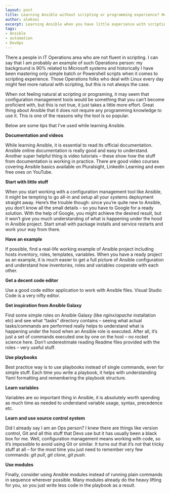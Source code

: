 ```yaml
---
layout: post
title: Learning Ansible without scripting or programming experience? Here are a few tips.
author: aleksei
excerpt: Learning Ansible when you have little experience with scripting or programming might seem a complicated task. Here are my tips and tricks in learning Ansible.
tags:
- Ansible
- automation
- DevOps
---
```


There a people in IT Operations area who are not fluent in scripting. I can say that I am probably an example of such Operations person: my background is 90% related to Microsoft systems and historically I have been mastering only simple batch or Powershell scripts when it comes to scripting experience. Those Operations folks who deal with Linux every day might feel more natural with scripting, but this is not always the case.

When not feeling natural at scripting or programing, it may seem that configuration management tools would be something that you can’t become proficient with, but this is not true, it just takes a little more effort. Great thing about Ansible that it does not require any programming knowledge to use it. This is one of the reasons why the tool is so popular. 

Below are some tips that I’ve used while learning Ansible.

**Documentation and videos**

While learning Ansible, it is essential to read its official documentation. Ansible online documentation is really good and easy to understand. Another super helpful thing is video tutorials – these show how the stuff from documentation is working in practice. There are good video courses covering Ansible basics available on Pluralsight, LinkedIn Learning and even free ones on YouTube.

**Start with little stuff**

When you start working with a configuration management tool like Ansible, it might be tempting to go all-in and setup all your systems deployment straight away. Here’s the trouble though: since you’re quite new to Ansible, you don’t know all the small details – so you have to Google for a ready solution. With the help of Google, you might achieve the desired result, but it won’t give you much understanding of what is happening under the hood in Ansible project. Start small with package installs and service restarts and work your way from there.

**Have an example**

If possible, find a real-life working example of Ansible project including hosts inventory, roles, templates, variables. When you have a ready project as an example, it is much easier to get a full picture of Ansible configuration and understand how inventories, roles and variables cooperate with each other.

**Get a decent code editor**

Use a good code editor application to work with Ansible files. Visual Studio Code is a very nifty editor.

**Get inspiration from Ansible Galaxy**

Find some simple roles on Ansible Galaxy (like *nginx*/*apache* installation etc) and see what “tasks” directory contains – seeing what actual tasks/commands are performed really helps to understand what is happening under the hood when an Ansible role is executed. After all, it’s just a set of commands executed one by one on the host – no rocket science here. Don’t underestimate reading Readme files provided with the roles – very useful stuff.

**Use playbooks**

Best practice way is to use playbooks instead of single commands, even for simple stuff. Each time you write a playbook, it helps with understanding Yaml formatting and remembering the playbook structure. 

**Learn variables**

Variables are so important thing in Ansible, it is absolutely worth spending as much time as needed to understand variable usage, syntax, precedence etc.

**Learn and use source control system**

Did I already say I am an Ops person? I knew there are things like version control, Git and all this stuff that Devs use but it has usually been a black box for me. Well, configuration management means working with code, so it’s impossible to avoid using Git or similar. It turns out that it’s not that tricky stuff at all – for the most time you just need to remember very few commands: *git pull*, *git clone*, *git push*.

**Use modules**

Finally, consider using Ansible modules instead of running plain commands in sequence wherever possible. Many modules already do the heavy lifting for you, so you just write less code in the playbook as a result. 